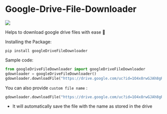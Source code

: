 # Google-Drive-File-Downloader

<a href="https://pypi.org/project/googledrivefiledownloader/" alt="Google-Drive-File-Downloader"> <img src="https://img.shields.io/pypi/dm/googledrivefiledownloader?color=green" /></a>

Helps to download google drive files with ease 🎉

Installing the Package:

`pip install googleDriveFileDownloader`

Sample code:

```python
from googleDriveFileDownloader import googleDriveFileDownloader
gdownloader = googleDriveFileDownloader()
gdownloader.downloadFile("https://drive.google.com/uc?id=1O4x8rwGJAh8gRo8sjm0kuKFf6vCEm93G&export=download")
```

You can also provide `custom file name` : 
```python
gdownloader.downloadFile("https://drive.google.com/uc?id=1O4x8rwGJAh8gRo8sjm0kuKFf6vCEm93G&export=download","NewFile.zip") #Make sure to use the custom file name along with the file extension if exists
```

* It will automatically save the file with the name as stored in the drive
